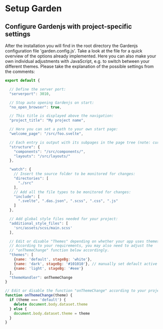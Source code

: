 # Setup Garden

## Configure Gardenjs with project-specific settings

After the installation you will find in the root directory the Gardenjs configuration file 'garden.config.js'. Take a look at the file for a quick overview of the options already implemented. Here you can also make your own individual adjustments with JavaScript, e.g. to switch between your different themes. Please take the explanation of the possible settings from the comments:

```js
export default {

  // Define the server port:
  "serverport": 3010,

  // Stop auto opening Gardenjs on start:
  "no_open_browser": true,

  // This title is displayed above the navigation:
  "project_title": "My project name",

  // Here you can set a path to your own start page:
  "welcome_page": "/src/foo.svelte", 

  // Each entry is output with its subpages in the page tree (note: currently only 3 levels are styled).
  "structure": {
    "components": "/src/components/",
    "layouts": "/src/layouts/"
  },

  "watch": {
    // Insert the source folder to be monitored for changes:
    "directories": [
      "./src"
    ],
    // Add all the file types to be monitored for changes:
    "include": [
      ".svelte", ".das.json", ".scss", ".css", ".js"
    ]
  },

  // Add global style files needed for your project:
  "additional_style_files": [
    'src/assets/scss/main.scss'
  ],

  // Edit or disable "Themes" depending on whether your app uses themes.
  // According to your requirements, you may also need to adjust the
  // "onThemeChange" function below accordingly.
  "themes": [
    {name: 'default', stageBg: 'white'},
    {name: 'dark', stageBg: '#101010'}, // manually set default active theme on start {active: true, name: 'dark', stageBg: '#101010'},
    {name: 'light', stageBg: '#eee'}
  ],
  "themeHandler": onThemeChange
}

// Edit or disable the function "onThemeChange" according to your project (see also "themes" above):
function onThemeChange(theme) {
  if (theme === 'default') {
    delete document.body.dataset.theme
  } else {
    document.body.dataset.theme = theme
  }
}
```
